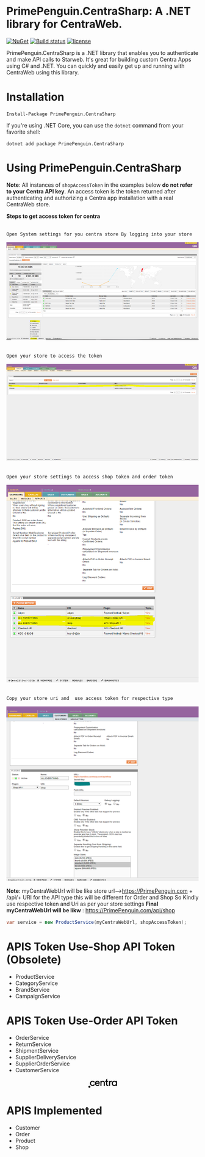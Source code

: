 #  PrimePenguin.CentraSharp: A .NET library for CentraWeb.

[![NuGet](https://img.shields.io/nuget/v/PrimePenguin.CentraSharp.svg?maxAge=3600)](https://www.nuget.org/packages/PrimePenguin.CentraSharp/)
[![Build status](https://ci.appveyor.com/api/projects/status/xcepplviqd92aepp/branch/master?svg=true)](https://ci.appveyor.com/project/souravthakur1992/primepenguin-centrasharp/branch/master)
[![license](https://img.shields.io/github/license/mashape/apistatus.svg?maxAge=3600)](https://raw.githubusercontent.com/PrimePenguin/PrimePenguin.CentraSharp/master/LICENSE)

PrimePenguin.CentraSharp is a .NET library that enables you to authenticate and make API calls to Starweb. It's great for 
building custom Centra Apps using C# and .NET. You can quickly and easily get up and running with CentraWeb
using this library.

# Installation

```
Install-Package PrimePenguin.CentraSharp
```

If you're using .NET Core, you can use the `dotnet` command from your favorite shell:

```
dotnet add package PrimePenguin.CentraSharp
```

# Using PrimePenguin.CentraSharp

**Note**: All instances of `shopAccessToken` in the examples below **do not refer to your Centra API key**.
An access token is the token returned after authenticating and authorizing a Centra app installation with a
real CentraWeb store.

**Steps to get access token for centra**
```

Open System settings for you centra store By logging into your store

```
<div align="center">
  <img href="#" src="https://raw.githubusercontent.com/PrimePenguin/PrimePenguin.CentraSharp/master/SystemSettings.PNG?s=50&v=4">
</div>

```

Open your store to access the token

```
<div align="center">
  <img href="#" src="https://raw.githubusercontent.com/PrimePenguin/PrimePenguin.CentraSharp/master/OpenStore.PNG">
</div>

```

Open your store settings to access shop token and order token

```
<div align="center">
  <img href="#" src="https://raw.githubusercontent.com/PrimePenguin/PrimePenguin.CentraSharp/master/StoreSettings.PNG">
</div>

```

Copy your store uri and  use access token for respective type

```
<div align="center">
  <img href="#" src="https://raw.githubusercontent.com/PrimePenguin/PrimePenguin.CentraSharp/master/Copysecret.PNG">
</div>

**Note**: myCentraWebUrl will be like store url-->https://PrimePenguin.com + /api/+ URI for the API type this will be different for
 Order and Shop So Kindly use respective token and Uri as per your store settings
**Final myCentraWebUrl will be likw** : https://PrimePenguin.com/api/shop

```cs
var service = new ProductService(myCentraWebUrl, shopAccessToken);
```
# APIS Token Use-Shop API Token (Obsolete)
- ProductService
- CategoryService
- BrandService
- CampaignService

# APIS Token Use-Order API Token
- OrderService
- ReturnService
- ShipmentService
- SupplierDeliveryService
- SupplierOrderService
- CustomerService

<div align="center">
	<a  href="https://docs.centra.com/reference/stable/index">
		<svg width="75" height="25" viewBox="0 0 60 20" xmlns="http://www.w3.org/2000/svg">
		<g fill="#000" fill-rule="evenodd"><ellipse cx="2.119" cy="16.953" rx="2.041" ry="2.041">
		</ellipse><path d="M8.87 13.404c1.35 0 2.389-.907 2.764-1.805l1.761 1.142c-.907 1.587-2.511 2.704-4.648 2.704-2.843 0-5.433-2.259-5.433-5.555 0-3.28 2.59-5.556 5.433-5.556 2.163 0 3.75 1.143 4.63 2.73l-1.76 1.142c-.358-.907-1.379-1.805-2.748-1.805-2.154 0-3.331 1.587-3.331 3.515 0 1.927 1.177 3.488 3.331 3.488zM15.994 10.456c0 1.588 1.143 2.948 3.061 2.948 1.352 0 2.294-.689 2.625-1.587l1.901.907c-.907 1.587-2.494 2.73-4.648 2.73-2.825 0-5.224-2.26-5.224-5.556 0-3.279 2.259-5.555 5.224-5.555 2.73 0 4.98 2.163 4.98 5.433l-.236.69h-7.683v-.01zm.114-1.98h5.433c-.122-1.177-1.256-2.075-2.608-2.075-1.587 0-2.485.898-2.825 2.076zM25.177 4.57h2.041l.235.898.123.113.122-.113c.453-.689 1.587-1.142 2.494-1.142 2.73 0 4.3 1.805 4.3 4.299v6.576h-2.26V8.642c-.06-1.456-.767-2.258-2.258-2.258-1.334 0-2.45 1.081-2.494 2.398v6.436h-2.26V4.561h-.043v.009zM35.023 4.57h2.058V2.31L38.87.052h.428v4.535h2.293V6.61h-2.293v5.434c0 .689.47 1.133 1.16 1.133l1.351-.235v2.04l-1.256.236c-2.258 0-3.497-1.142-3.497-3.183V6.602h-2.058V4.56h.026v.009zM43.186 4.57h2.04l.236 1.133.122.114.122-.114c.69-.898 1.588-1.351 2.495-1.351.453 0 .689 0 1.133.235V6.61h-1.351c-1.335 0-2.451 1.082-2.495 2.399v6.2H43.23V4.58h-.044v-.01zM59.948 15.227h-2.041l-.235-.907-.123-.122-.122.122c-.689.689-1.805 1.142-2.947 1.142-2.948 0-5.433-2.259-5.433-5.555 0-3.28 2.494-5.555 5.433-5.555 1.133 0 2.258.453 2.947 1.142l.122.114.123-.114.235-.898h2.04v10.63zM54.628 6.4c-2.163 0-3.314 1.587-3.314 3.515 0 1.927 1.16 3.514 3.314 3.514 1.919 0 3.279-1.587 3.279-3.514 0-1.945-1.352-3.515-3.28-3.515z"></path></g></svg>
	</a>
</div>

# APIS Implemented 
- Customer
- Order
- Product
- Shop
